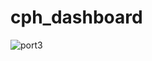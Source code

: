 # cph_dashboard
![port3](https://github.com/alt7r/cph_dashboard/assets/115618743/72304f80-7abd-4a18-9855-a06859c6b451)
